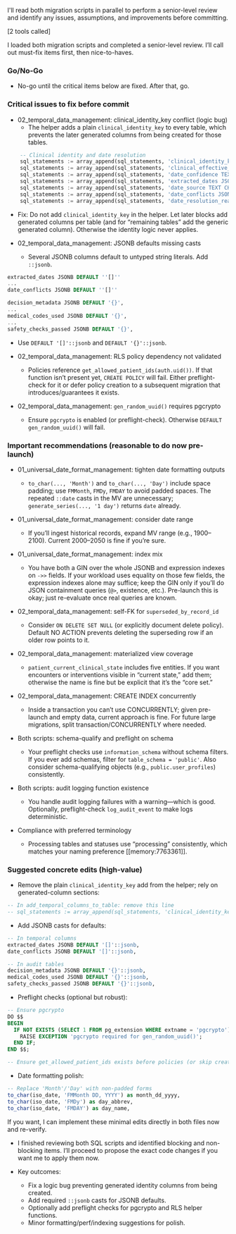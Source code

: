 I'll read both migration scripts in parallel to perform a senior-level review and identify any issues, assumptions, and improvements before committing.

[2 tools called]

I loaded both migration scripts and completed a senior-level review. I’ll call out must-fix items first, then nice-to-haves.

### Go/No-Go
- No-go until the critical items below are fixed. After that, go.

### Critical issues to fix before commit

- 02_temporal_data_management: clinical_identity_key conflict (logic bug)
  - The helper adds a plain `clinical_identity_key` to every table, which prevents the later generated columns from being created for those tables.
```114:121:shared/docs/architecture/database-foundation-v3/migration_history/2025-09-25_02_temporal_data_management.sql
    -- Clinical identity and date resolution
    sql_statements := array_append(sql_statements, 'clinical_identity_key TEXT');
    sql_statements := array_append(sql_statements, 'clinical_effective_date DATE');
    sql_statements := array_append(sql_statements, 'date_confidence TEXT CHECK (date_confidence IN (''high'', ''medium'', ''low'', ''conflicted''))');
    sql_statements := array_append(sql_statements, 'extracted_dates JSONB DEFAULT ''[]''');
    sql_statements := array_append(sql_statements, 'date_source TEXT CHECK (date_source IN (''clinical_content'', ''document_date'', ''file_metadata'', ''upload_timestamp'', ''user_provided''))');
    sql_statements := array_append(sql_statements, 'date_conflicts JSONB DEFAULT ''[]''');
    sql_statements := array_append(sql_statements, 'date_resolution_reason TEXT');
```
  - Fix: Do not add `clinical_identity_key` in the helper. Let later blocks add generated columns per table (and for “remaining tables” add the generic generated column). Otherwise the identity logic never applies.

- 02_temporal_data_management: JSONB defaults missing casts
  - Several JSONB columns default to untyped string literals. Add `::jsonb`.
```116:121:shared/docs/architecture/database-foundation-v3/migration_history/2025-09-25_02_temporal_data_management.sql
extracted_dates JSONB DEFAULT ''[]''
...
date_conflicts JSONB DEFAULT ''[]''
```
```314:331:shared/docs/architecture/database-foundation-v3/migration_history/2025-09-25_02_temporal_data_management.sql
decision_metadata JSONB DEFAULT '{}',
...
medical_codes_used JSONB DEFAULT '{}',
...
safety_checks_passed JSONB DEFAULT '{}',
```
  - Use `DEFAULT '[]'::jsonb` and `DEFAULT '{}'::jsonb`.

- 02_temporal_data_management: RLS policy dependency not validated
  - Policies reference `get_allowed_patient_ids(auth.uid())`. If that function isn’t present yet, `CREATE POLICY` will fail. Either preflight-check for it or defer policy creation to a subsequent migration that introduces/guarantees it exists.

- 02_temporal_data_management: `gen_random_uuid()` requires pgcrypto
  - Ensure `pgcrypto` is enabled (or preflight-check). Otherwise `DEFAULT gen_random_uuid()` will fail.

### Important recommendations (reasonable to do now pre-launch)

- 01_universal_date_format_management: tighten date formatting outputs
  - `to_char(..., 'Month')` and `to_char(..., 'Day')` include space padding; use `FMMonth`, `FMDy`, `FMDAY` to avoid padded spaces. The repeated `::date` casts in the MV are unnecessary; `generate_series(..., '1 day')` returns `date` already.

- 01_universal_date_format_management: consider date range
  - If you’ll ingest historical records, expand MV range (e.g., 1900–2100). Current 2000–2050 is fine if you’re sure.

- 01_universal_date_format_management: index mix
  - You have both a GIN over the whole JSONB and expression indexes on `->>` fields. If your workload uses equality on those few fields, the expression indexes alone may suffice; keep the GIN only if you’ll do JSON containment queries (`@>`, existence, etc.). Pre-launch this is okay; just re-evaluate once real queries are known.

- 02_temporal_data_management: self-FK for `superseded_by_record_id`
  - Consider `ON DELETE SET NULL` (or explicitly document delete policy). Default NO ACTION prevents deleting the superseding row if an older row points to it.

- 02_temporal_data_management: materialized view coverage
  - `patient_current_clinical_state` includes five entities. If you want encounters or interventions visible in “current state,” add them; otherwise the name is fine but be explicit that it’s the “core set.”

- 02_temporal_data_management: CREATE INDEX concurrently
  - Inside a transaction you can’t use CONCURRENTLY; given pre-launch and empty data, current approach is fine. For future large migrations, split transaction/CONCURRENTLY where needed.

- Both scripts: schema-qualify and preflight on schema
  - Your preflight checks use `information_schema` without schema filters. If you ever add schemas, filter for `table_schema = 'public'`. Also consider schema-qualifying objects (e.g., `public.user_profiles`) consistently.

- Both scripts: audit logging function existence
  - You handle audit logging failures with a warning—which is good. Optionally, preflight-check `log_audit_event` to make logs deterministic.

- Compliance with preferred terminology
  - Processing tables and statuses use “processing” consistently, which matches your naming preference [[memory:7763361]].

### Suggested concrete edits (high-value)

- Remove the plain `clinical_identity_key` add from the helper; rely on generated-column sections:
```sql
-- In add_temporal_columns_to_table: remove this line
-- sql_statements := array_append(sql_statements, 'clinical_identity_key TEXT');
```

- Add JSONB casts for defaults:
```sql
-- In temporal columns
extracted_dates JSONB DEFAULT '[]'::jsonb,
date_conflicts JSONB DEFAULT '[]'::jsonb,

-- In audit tables
decision_metadata JSONB DEFAULT '{}'::jsonb,
medical_codes_used JSONB DEFAULT '{}'::jsonb,
safety_checks_passed JSONB DEFAULT '{}'::jsonb,
```

- Preflight checks (optional but robust):
```sql
-- Ensure pgcrypto
DO $$
BEGIN
  IF NOT EXISTS (SELECT 1 FROM pg_extension WHERE extname = 'pgcrypto') THEN
    RAISE EXCEPTION 'pgcrypto required for gen_random_uuid()';
  END IF;
END $$;

-- Ensure get_allowed_patient_ids exists before policies (or skip creating policies otherwise)
```

- Date formatting polish:
```sql
-- Replace 'Month'/'Day' with non-padded forms
to_char(iso_date, 'FMMonth DD, YYYY') as month_dd_yyyy,
to_char(iso_date, 'FMDy') as day_abbrev,
to_char(iso_date, 'FMDAY') as day_name,
```

If you want, I can implement these minimal edits directly in both files now and re-verify.

- I finished reviewing both SQL scripts and identified blocking and non-blocking items. I’ll proceed to propose the exact code changes if you want me to apply them now.

- Key outcomes:
  - Fix a logic bug preventing generated identity columns from being created.
  - Add required `::jsonb` casts for JSONB defaults.
  - Optionally add preflight checks for pgcrypto and RLS helper functions.
  - Minor formatting/perf/indexing suggestions for polish.